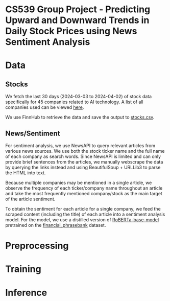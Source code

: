 # CS539 Group Project - Predicting Upward and Downward Trends in Daily Stock Prices using News Sentiment Analysis

# Data
## Stocks
We fetch the last 30 days (2024-03-03 to 2024-04-02) of stock data specifically for 45 companies related to AI technology. A list of all companies used can be viewed [here](https://github.com/vagmi20/CS539_groupProject/blob/main/data/AI_Companies_Stock_List.csv).

We use FinnHub to retrieve the data and save the output to [stocks.csv](https://github.com/vagmi20/CS539_groupProject/blob/main/data/stocks.csv). 

## News/Sentiment
For sentiment analysis, we use NewsAPI to query relevant articles from various news sources. We use both the stock ticker name and the full name of each company as search words. Since NewsAPI is limited and can only provide brief sentences from the articles, we manually webscrape the data by querying the links instead and using BeautifulSoup + URLLib3 to parse the HTML into text.

Because multiple companies may be mentioned in a single article, we observe the frequency of each ticker/company name throughout an article and take the most frequently mentioned company/stock as the main target of the article sentiment. 

To obtain the sentiment for each article for a single company, we feed the scraped content (including the title) of each article into a sentiment analysis model. For the model, we use a distilled version of [RoBERTa-base-model](https://huggingface.co/mrm8488/distilroberta-finetuned-financial-news-sentiment-analysis) pretrained on the [financial_phrasebank](https://huggingface.co/datasets/financial_phrasebank) dataset.


# Preprocessing


# Training


# Inference

